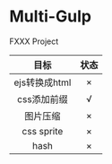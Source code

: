 # Multi-Gulp
FXXX Project


|目标|状态|
|:-:|:-:|
|ejs转换成html|×|
|css添加前缀|√|
|图片压缩|×|
|css sprite|×|
|hash|×|